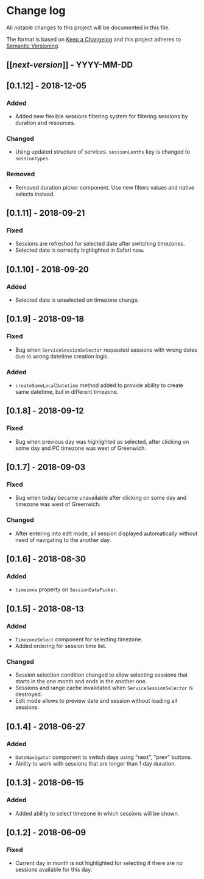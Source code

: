 # Change log
All notable changes to this project will be documented in this file.

The format is based on [Keep a Changelog](http://keepachangelog.com/)
and this project adheres to [Semantic Versioning](http://semver.org/).

## [[*next-version*]] - YYYY-MM-DD
## [0.1.12] - 2018-12-05
### Added
- Added new flexible sessions filtering system for filtering sessions by duration and resources.

### Changed
- Using updated structure of services. `sessionLenths` key is changed to `sessionTypes`.

### Removed
- Removed duration picker component. Use new filters values and native selects instead.

## [0.1.11] - 2018-09-21
### Fixed
- Sessions are refreshed for selected date after switching timezones.
- Selected date is correctly highlighted in Safari now.

## [0.1.10] - 2018-09-20
### Added
- Selected date is unselected on timezone change.

## [0.1.9] - 2018-09-18
### Fixed
- Bug when `ServiceSessionSelector` requested sessions with wrong dates due to wrong datetime creation logic. 

### Added
- `createSameLocalDatetime` method added to provide ability to create same datetime, but in different timezone.

## [0.1.8] - 2018-09-12
### Fixed
- Bug when previous day was highlighted as selected, after clicking on some day and PC timezone was west of Greenwich. 

## [0.1.7] - 2018-09-03
### Fixed
- Bug when today became unavailable after clicking on some day and timezone was west of Greenwich. 

### Changed
- After entering into edit mode, all session displayed automatically without need of navigating to the another day.

## [0.1.6] - 2018-08-30
### Added
- `timezone` property on `SessionDatePicker`.

## [0.1.5] - 2018-08-13
### Added
- `TimezoneSelect` component for selecting timezone.
- Added ordering for session time list.

### Changed
- Session selection condition changed to allow selecting sessions that starts in the one month and ends in the another one.
- Sessions and range cache invalidated when `ServiceSessionSelector` is destroyed.
- Edit mode allows to preview date and session without loading all sessions.

## [0.1.4] - 2018-06-27
### Added
- `DateNavigator` component to switch days using "next", "prev" buttons.
- Ability to work with sessions that are longer than 1 day duration.

## [0.1.3] - 2018-06-15
### Added
- Added ability to select timezone in which sessions will be shown.

## [0.1.2] - 2018-06-09
### Fixed
- Current day in month is not highlighted for selecting if there are no sessions available for this day.
